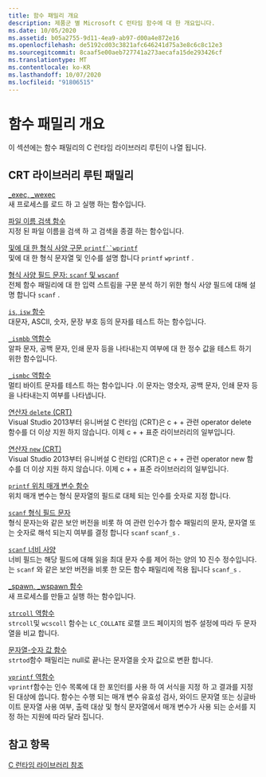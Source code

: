 ```yaml
---
title: 함수 패밀리 개요
description: 제품군 별 Microsoft C 런타임 함수에 대 한 개요입니다.
ms.date: 10/05/2020
ms.assetid: b05a2755-9d11-4ea9-ab97-d00a4e872e16
ms.openlocfilehash: de5192cd03c3821afc646241d75a3e8c6c8c12e3
ms.sourcegitcommit: 8caaf5e00aeb727741a273aecafa15de293426cf
ms.translationtype: MT
ms.contentlocale: ko-KR
ms.lasthandoff: 10/07/2020
ms.locfileid: "91806515"
---
```

# <a name="function-family-overview"></a>함수 패밀리 개요

이 섹션에는 함수 패밀리의 C 런타임 라이브러리 루틴이 나열 됩니다.

## <a name="crt-library-routine-families"></a>CRT 라이브러리 루틴 패밀리

[_exec, _wexec](exec-wexec-functions.md)\
새 프로세스를 로드 하 고 실행 하는 함수입니다.

[파일 이름 검색 함수](filename-search-functions.md)\
지정 된 파일 이름을 검색 하 고 검색을 종결 하는 함수입니다.

[및에 대 한 형식 사양 구문 `printf``wprintf`](format-specification-syntax-printf-and-wprintf-functions.md)\
및에 대 한 형식 문자열 및 인수를 설명 합니다 `printf` `wprintf` .

[형식 사양 필드 문자: `scanf` 및 `wscanf`](format-specification-fields-scanf-and-wscanf-functions.md)\
전체 함수 패밀리에 대 한 입력 스트림을 구문 분석 하기 위한 형식 사양 필드에 대해 설명 합니다 `scanf` .

[`is`, `isw` 함수](is-isw-routines.md)\
대문자, ASCII, 숫자, 문장 부호 등의 문자를 테스트 하는 함수입니다.

[`_ismbb` 역함수](ismbb-routines.md)\
알파 문자, 공백 문자, 인쇄 문자 등을 나타내는지 여부에 대 한 정수 값을 테스트 하기 위한 함수입니다.

[`_ismbc` 역함수](ismbc-routines.md)\
멀티 바이트 문자를 테스트 하는 함수입니다 .이 문자는 영숫자, 공백 문자, 인쇄 문자 등을 나타내는지 여부를 나타냅니다.

[연산자 `delete` (CRT)](delete-operator-crt.md)\
Visual Studio 2013부터 유니버설 C 런타임 (CRT)은 c + + 관련 operator delete 함수를 더 이상 지원 하지 않습니다. 이제 c + + 표준 라이브러리의 일부입니다.

[연산자 `new` (CRT)](new-operator-crt.md)\
Visual Studio 2013부터 유니버설 C 런타임 (CRT)은 c + + 관련 operator new 함수를 더 이상 지원 하지 않습니다. 이제 c + + 표준 라이브러리의 일부입니다.

[`printf` 위치 매개 변수 함수](printf-p-positional-parameters.md)\
위치 매개 변수는 형식 문자열의 필드로 대체 되는 인수를 숫자로 지정 합니다.

[`scanf` 형식 필드 문자](scanf-type-field-characters.md)\
형식 문자는와 같은 보안 버전을 비롯 하 여 관련 인수가 함수 패밀리의 문자, 문자열 또는 숫자로 해석 되는지 여부를 결정 합니다 `scanf` `scanf_s` .

[`scanf` 너비 사양](scanf-width-specification.md)\
너비 필드는 해당 필드에 대해 읽을 최대 문자 수를 제어 하는 양의 10 진수 정수입니다. 는 `scanf` 와 같은 보안 버전을 비롯 한 모든 함수 패밀리에 적용 됩니다 `scanf_s` .

[_spawn, _wspawn 함수](spawn-wspawn-functions.md)\
새 프로세스를 만들고 실행 하는 함수입니다.

[`strcoll` 역함수](strcoll-functions.md)\
`strcoll`및 `wcscoll` 함수는 `LC_COLLATE` 로캘 코드 페이지의 범주 설정에 따라 두 문자열을 비교 합니다.

[문자열-숫자 값 함수](string-to-numeric-value-functions.md)\
`strtod`함수 패밀리는 null로 끝나는 문자열을 숫자 값으로 변환 합니다.

[`vprintf` 역함수](vprintf-functions.md)\
`vprintf`함수는 인수 목록에 대 한 포인터를 사용 하 여 서식을 지정 하 고 결과를 지정 된 대상에 씁니다. 함수는 수행 되는 매개 변수 유효성 검사, 와이드 문자열 또는 싱글바이트 문자열 사용 여부, 출력 대상 및 형식 문자열에서 매개 변수가 사용 되는 순서를 지정 하는 지원에 따라 달라 집니다.

## <a name="see-also"></a>참고 항목

[C 런타임 라이브러리 참조](c-run-time-library-reference.md)